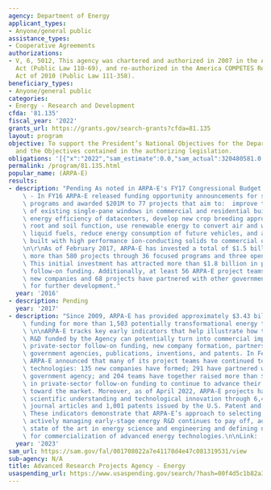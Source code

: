 ```yaml
---
agency: Department of Energy
applicant_types:
- Anyone/general public
assistance_types:
- Cooperative Agreements
authorizations:
- V, 6, 5012, This agency was chartered and authorized in 2007 in the America COMPETES
  Act (Public Law 110-69), and re-authorized in the America COMPETES Reauthorization
  Act of 2010 (Public Law 111-358).
beneficiary_types:
- Anyone/general public
categories:
- Energy - Research and Development
cfda: '81.135'
fiscal_year: '2022'
grants_url: https://grants.gov/search-grants?cfda=81.135
layout: program
objective: To support the President’s National Objectives for the Department of Energy,
  and the Objectives contained in the authorizing legislation.
obligations: '[{"x":"2022","sam_estimate":0.0,"sam_actual":320480581.0,"usa_spending_actual":0.0},{"x":"2023","sam_estimate":433000000.0,"sam_actual":0.0,"usa_spending_actual":500000.0},{"x":"2024","sam_estimate":0.0,"sam_actual":0.0,"usa_spending_actual":3096451.2800000003}]'
permalink: /program/81.135.html
popular_name: (ARPA-E)
results:
- description: "Pending As noted in ARPA-E's FY17 Congressional Budget Justification\
    \ - In FY16 ARPA-E released funding opportunity announcements for seven focused\
    \ programs and awarded $201M to 77 projects that aim to:  improve the energy efficiency\
    \ of existing single-pane windows in commercial and residential buildings,  increase\
    \ energy efficiency of datacenters, develop new crop breeding approaches for improved\
    \ root and soil function, use renewable energy to convert air and water into cost-competitive\
    \ liquid fuels, reduce energy consumption of future vehicles, and accelerate devices\
    \ built with high performance ion-conducting solids to commercial deployment.\r\
    \n\r\nAs of February 2017, ARPA-E has invested a total of $1.5 billion across\
    \ more than 580 projects through 36 focused programs and three open funding solicitations.\
    \ This initial investment has attracted more than $1.8 billion in private sector\
    \ follow-on funding. Additionally, at least 56 ARPA-E project teams have formed\
    \ new companies and 68 projects have partnered with other government agencies\
    \ for further development."
  year: '2016'
- description: Pending
  year: '2017'
- description: "Since 2009, ARPA-E has provided approximately $3.43 billion in R&D\
    \ funding for more than 1,503 potentially transformational energy technology projects.\
    \ \n\nARPA-E tracks key early indicators that help illustrate how the advanced\
    \ R&D funded by the Agency can potentially turn into commercial impact, including\
    \ private-sector follow-on funding, new company formation, partnership with other\
    \ government agencies, publications, inventions, and patents. In February 2023,\
    \ ARPA-E announced that many of its project teams have continued to advance their\
    \ technologies: 135 new companies have formed; 291 have partnered with another\
    \ government agency; and 204 teams have together raised more than $11.4 billion\
    \ in private-sector follow-on funding to continue to advance their technology\
    \ toward the market. Moreover, as of April 2022, ARPA-E projects have helped advance\
    \ scientific understanding and technological innovation through 6,496 peer-reviewed\
    \ journal articles and 1,001 patents issued by the U.S. Patent and Trademark Office.\
    \ These indicators demonstrate that ARPA-E’s approach to selecting, funding, and\
    \ actively managing early-stage energy R&D continues to pay off, advancing the\
    \ state of the art in energy science and engineering and defining new opportunities\
    \ for commercialization of advanced energy technologies.\n\nLink:  https://arpa-e.energy.gov/?q=site-page/arpa-e-impact"
  year: '2023'
sam_url: https://sam.gov/fal/001708022a7e41178d4e47c081319531/view
sub-agency: N/A
title: Advanced Research Projects Agency - Energy
usaspending_url: https://www.usaspending.gov/search/?hash=00f4d5c1b82a371ced1c8f9a6508b785
---
```

